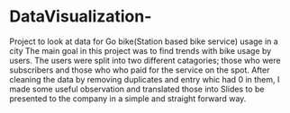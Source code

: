 # DataVisualization-
Project to look at data for Go bike(Station based bike service) usage in a city 
The main goal in this project was to find trends with bike usage by users. The users were split into two different catagories; those who were subscribers and those who who paid for the service on the spot. 
After cleaning the data by removing duplicates and entry whic had 0 in them, I made some useful observation and translated those into Slides to be presented to the company in a simple and straight forward way.  
